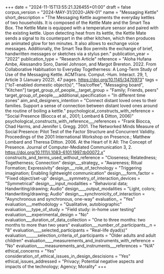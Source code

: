 +++
date = "2024-11-15T13:55:21.326455+01:00"
draft = false
corpus_version = "2024-MAY-31/2020-JAN-01"
name = "Messaging Kettle"
short_description = "The Messaging Kettle augments the everyday kettles of two households. It is composed of the Kettle Mate and the Smart Tea Box. The Kettle Mate is equipped with a temperature sensor and paired with the existing kettle. Upon detecting heat from its kettle, the Kettle Mate sends a signal to its counterpart in the other kitchen, which then produces an animated glow for ten minutes. It also allows to exchange voice messages. Additionally, the Smart Tea Box permits the exchange of brief, handwritten messages or sketches via a stylus pen."
publication_year = "2022"
publication_type = "Research Article"
reference = "Aloha Hufana Ambe, Alessandro Soro, Daniel Johnson, and Margot Brereton. 2022. From Collaborative Habituation to Everyday Togetherness: A Long-Term Study of Use of the Messaging Kettle. ACMTrans. Comput.-Hum. Interact. 29, 1, Article 3 (January 2022), 47 pages. https://doi.org/10.1145/3470973"
tags = ["IoT-enabled domestic object(s)", "Tea/coffee", "Messaging board", "Kitchen"]
target_group_of_people__target_group = "Family; Friends, peers"
target_group_of_people___additional_specification = "In different time zones"
aim_and_designers_intention = "Connect distant loved ones to their families. Support a sense of connection between distant loved ones around the routine of boiling a kettle."
psychological_constructs_with_reference = "Social Presence (Biocca et al., 2001; Lombard & Ditton, 2006)"
psychological_constructs_with_reference___references = "Frank Biocca, Chad Harms, and Jennifer L Gregg. 2001. The Networked Minds Measure of Social Presence: Pilot Test of the Factor Structure and Concurrent Validity. Proceedings of the 2001 International Workshop on Presence.; Matthew Lombard and Theresa Ditton. 2006. At the Heart of It All: The Concept of Presence. Journal of Computer-Mediated Communication 3, 2. https://doi.org/10.1111/j.1083-6101.1997.tb00072.x"
constructs_and_terms_used_without_reference = "Closeness; Relatedness; Togetherness; Connection"
design___strategy_ = "Awareness; Ritual Formation; Expressivity"
design___role_of_technology = "Triggering imagination; Enabling lightweight communication"
design___form_factor = "Fixed object/set-up"
design___symmetry_of_interaction_devices = "Symmetrical"
design___input_modalities = "Behavioral data; Handwriting/drawing; Audio"
design____output_modalities = "Light, colors; Handwriting/drawing; Audio"
design___synchronicity_of_interaction = "Asynchronous and synchronous, one-way"
evaluation_ = "Yes"
evaluation___methodology = "Qualitative, autobiographic"
evaluation___type_of_study = "Field study: in-home user testing"
evaluation___experimental_design = "No"
evaluation___duration_of_data_collection = "One to three months: two months to more than two years"
evaluation___number_of_participants__n = "8"
evaluation____selected_participants = "Real-life dyad(s)"
evaluation______selection_criteria_of_participants = "Older adults and adult children"
evaluation____measurements_and_instruments_with_reference = "No"
evaluation____measurements_and_instruments___references = "N/A"
ethical_concerns = "Yes"
consideration_of_ethical_issues_in_design_descisions = "Yes"
ethical_issues_addressed = "Privacy; Potential negative aspects and impacts of the technology; Agency; Morality"
+++
